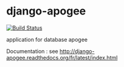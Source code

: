 django-apogee
=============


[![Build Status](https://travis-ci.org/fsx999/django_apogee.svg?branch=master)](https://travis-ci.org/fsx999/django_apogee)

application for database apogee

Documentation : see http://django-apogee.readthedocs.org/fr/latest/index.html

